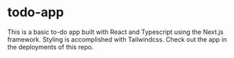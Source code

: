# todo-app

This is a basic to-do app built with React and Typescript using the Next.js framework. Styling is accomplished with Tailwindcss. Check out the app in the deployments of this repo.